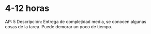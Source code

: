 # 4-12 horas

AP: 5
Descripción: Entrega de complejidad media, se conocen algunas cosas de la tarea. Puede demorar un poco de tiempo.